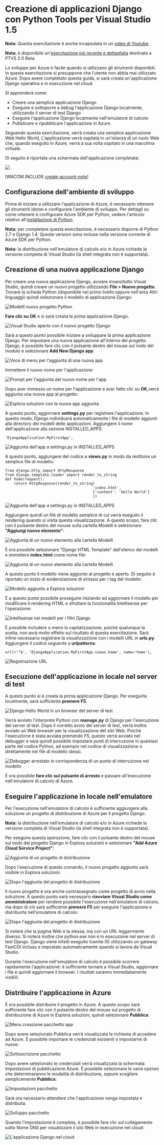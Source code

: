 <properties linkid="develop-python-django-with-visual-studio" urlDisplayName="Django with Visual Studio" pageTitle="Django with Visual Studio (Python) - Azure tutorial" metaKeywords="Azure Django web app, Azure Django virtual machine" description="A tutorial that teaches you how to build a Django web application hosted in an Azure virtual machine." metaCanonical="" services="cloud-services" documentationCenter="Python" title="Creating Django applications with Python Tools for Visual Studio 1.5" authors="" solutions="" manager="" editor="" />

Creazione di applicazioni Django con Python Tools per Visual Studio 1.5
=======================================================================

**Nota:** Questa esercitazione è anche incapsulata in un [video di Youtube](http://www.youtube.com/watch?v=UsLti4KlgAY).

**Nota:** è disponibile un'[esercitazione più recente e dettagliata](../web-sites-python-create-deploy-django-app/) destinata a PTVS 2.0 Beta.

Lo sviluppo per Azure è facile quando si utilizzano gli strumenti disponibili. In questa esercitazione si presuppone che l'utente non abbia mai utilizzato Azure. Dopo avere completato questa guida, si sarà creata un'applicazione Django operativa e in esecuzione nel cloud.

Si apprenderà come:

-   Creare una semplice applicazione Django
-   Eseguire e sottoporre a debug l'applicazione Django localmente, utilizzando il server di test Django
-   Eseguire l'applicazione Django localmente nell'emulatore di calcolo
-   Pubblicare e ripubblicare l'applicazione in Azure.

Seguendo questa esercitazione, verrà creata una semplice applicazione Web Hello World, L'applicazione verrà ospitata in un'istanza di un ruolo Web che, quando eseguito in Azure, verrà a sua volta ospitato in una macchina virtuale.

Di seguito è riportata una schermata dell'applicazione completata:

![](./media/python-django-app-tools-visual-studio/ptvs-dj-FirstAppInCloud.png)

[WACOM.INCLUDE [create-account-note](../includes/create-account-note.md)]

Configurazione dell'ambiente di sviluppo
----------------------------------------

Prima di iniziare a utilizzare l'applicazione di Azure, è necessario ottenere gli strumenti idonei e configurare l'ambiente di sviluppo. Per dettagli su come ottenere e configurare Azure SDK per Python, vedere l'articolo relativo all'[installazione di Python](../python-how-to-install/).

**Nota:** per completare questa esercitazione, è necessario disporre di Python 2.7 e Django 1.4. Queste versioni sono incluse nella versione corrente di Azure SDK per Python.

**Nota:** la distribuzione nell'emulatore di calcolo e/o in Azure richiede la versione completa di Visual Studio (la shell integrata non è supportata).

Creazione di una nuova applicazione Django
------------------------------------------

Per creare una nuova applicazione Django, avviare innanzitutto Visual Studio, quindi creare un nuovo progetto utilizzando **File \> Nuovo progetto**. Trovare la scheda Python (disponibile nel primo livello oppure nell'area Altri linguaggi) quindi selezionare il modello di applicazione Django:

![Modelli nuovo progetto Python](./media/python-django-app-tools-visual-studio/ptvs-dj-NewProject.png)

**Fare clic su OK** e si sarà creata la prima applicazione Django.

![Visual Studio aperto con il nuovo progetto Django](./media/python-django-app-tools-visual-studio/ptvs-dj-FirstProject.png)

Sarà a questo punto possibile iniziare a sviluppare la prima applicazione Django. Per impostare una nuova applicazione all'interno del progetto Django, è possibile fare clic con il pulsante destro del mouse sul nodo del modulo e selezionare **Add New Django app**:

![Voce di menu per l'aggiunta di una nuova app](./media/python-django-app-tools-visual-studio/ptvs-dj-AddNewApp.png)

Immettere il nuovo nome per l'applicazione:

![Prompt per l'aggiunta del nuovo nome per l'app](./media/python-django-app-tools-visual-studio/ptvs-dj-AddNewAppPrompt.png)

Dopo aver immesso un nome per l'applicazione e aver fatto clic su **OK**,verrà aggiunta una nuova app al progetto:

![Esplora soluzioni con la nuova app aggiunta](./media/python-django-app-tools-visual-studio/ptvs-dj-MyFirstApp.png)

A questo punto, aggiornare **settings.py** per registrare l'applicazione. In questo modo, Django individuerà automaticamente i file di modello aggiunti alla directory dei modelli delle applicazioni. Aggiungere il nome dell'applicazione alla sezione INSTALLED\_APPS:

    'DjangoApplication.MyFirstApp',

![Aggiunta dell'app a settings.py in INSTALLED\_APPS](./media/python-django-app-tools-visual-studio/ptvs-dj-InstallApp.png)

A questo punto, aggiungere del codice a **views.py** in modo da restituire un semplice file di modello:

    from django.http import HttpResponse
    from django.template.loader import render_to_string
    def home(request):
        return HttpResponse(render_to_string(
                                            'index.html',
                                            {'content': 'Hello World'}
                                            ))

![Aggiunta dell'app a settings.py in INSTALLED\_APPS](./media/python-django-app-tools-visual-studio/ptvs-dj-FirstView.png)

Aggiungere quindi un file di modello semplice di cui verrà eseguito il rendering quando si visita questa visualizzazione. A questo scopo, fare clic con il pulsante destro del mouse sulla cartella Modelli e selezionare **"Aggiungi nuovo elemento"**:

![Aggiunta di un nuovo elemento alla cartella Modelli](./media/python-django-app-tools-visual-studio/ptvs-dj-AddFirstTemplate.png)

È ora possibile selezionare "Django HTML Template" dall'elenco dei modelli e immettere **index.html** come nome file:

![Aggiunta di un nuovo elemento alla cartella Modelli](./media/python-django-app-tools-visual-studio/ptvs-dj-NewDjangoTemplate.png)

A questo punto il modello viene aggiunto al progetto e aperto. Di seguito è riportato un inizio di evidenziazione di sintassi per i tag del modello:

![Modello aggiunto a Esplora soluzioni](./media/python-django-app-tools-visual-studio/ptvs-dj-TemplateAdded.png)

È a questo punto possibile proseguire iniziando ad aggiornare il modello per modificare il rendering HTML e sfruttare la funzionalità Intellisense per l'operazione:

![Intellisense nei modelli per i filtri Django](./media/python-django-app-tools-visual-studio/ptvs-dj-TemplateIntellisense.png)

È possibile includere o meno la capitalizzazione, poiché qualunque la scelta, non avrà molto effetto sul risultato di questa esercitazione. Sarà infine necessario registrare la visualizzazione con i modelli URL in **urls.py**. Aggiungere il codice seguente a **urlpatterns**:

    url(r'^$', 'DjangoApplication.MyFirstApp.views.home', name='home'),

![Registrazione URL](./media/python-django-app-tools-visual-studio/ptvs-dj-RegisterUrl.png)

Esecuzione dell'applicazione in locale nel server di test
---------------------------------------------------------

A questo punto si è creata la prima applicazione Django. Per eseguirla localmente, sarà sufficiente **premere F5**.

![Django Hello World in un browser del server di test](./media/python-django-app-tools-visual-studio/ptvs-dj-DjangoHelloWorldTestServer.png)

Verrà avviato l'interprete Python con **manage.py** di Django per l'esecuzione del server di test. Dopo il corretto avvio del server di test, verrà inoltre avviato un Web browser per la visualizzazione del sito Web. Poiché l'esecuzione è stata avviata premendo F5, questo verrà avviato nel debugger e sarà quindi possibile impostare punti di interruzione in qualsiasi parte del codice Python, ad esempio nel codice di visualizzazione o direttamente nei file di modello stessi.

![Debugger arrestato in corrispondenza di un punto di interruzione nel modello](./media/python-django-app-tools-visual-studio/ptvs-dj-TemplateBreakpoint.png)

È ora possibile **fare clic sul pulsante di arresto** e passare all'esecuzione nell'emulatore di calcolo di Azure.

Eseguire l'applicazione in locale nell'emulatore
------------------------------------------------

Per l'esecuzione nell'emulatore di calcolo è sufficiente aggiungere alla soluzione un progetto di distribuzione di Azure per il progetto Django.

**Nota:** la distribuzione nell'emulatore di calcolo e/o in Azure richiede la versione completa di Visual Studio (la shell integrata non è supportata).

Per eseguire questa operazione, fare clic con il pulsante destro del mouse sul nodo del progetto Django in Esplora soluzioni e selezionare **"Add Azure Cloud Service Project"**:

![Aggiunta di un progetto di distribuzione](./media/python-django-app-tools-visual-studio/ptvs-dj-AddDeploymentProject.png)

Dopo l'esecuzione di questo comando, il nuovo progetto aggiunto sarà visibile in Esplora soluzioni:

![Dopo l'aggiunta del progetto di distribuzione](./media/python-django-app-tools-visual-studio/ptvs-dj-AfterDeployProjAdded.png)

Il nuovo progetto è ora anche contrassegnato come progetto di avvio nella soluzione. A questo punto sarà necessario **riavviare Visual Studio come amministratore** per rendere possibile l'esecuzione nell'emulatore di calcolo, ma dopo di ciò sarà sufficiente **premere F5** per eseguire l'applicazione e distribuirla nell'emulatore di calcolo:

![Dopo l'aggiunta del progetto di distribuzione](./media/python-django-app-tools-visual-studio/ptvs-dj-ComputeEmulator.png)

Si noterà che la pagina Web è la stessa, ma con un URL leggermente diverso. Si noterà inoltre che python.exe non è in esecuzione nel server di test Django. Django viene infatti eseguito tramite IIS utilizzando un gateway FastCGI incluso e impostato automaticamente quando si lavora da Visual Studio.

Durante l'esecuzione nell'emulatore di calcolo è possibile scorrere rapidamente l'applicazione: è sufficiente tornare a Visual Studio, aggiornare i file e quindi aggiornare il browser. I risultati saranno immediatamente visibili.

Distribuire l'applicazione in Azure
-----------------------------------

È ora possibile distribuire il progetto in Azure. A questo scopo sarà sufficiente fare clic con il pulsante destro del mouse sul progetto di distribuzione di Azure in Esplora soluzioni, quindi selezionare **Pubblica**:

![Menu creazione pacchetto app](./media/python-django-app-tools-visual-studio/ptvs-dj-publish1.png)

Dopo avere selezionato Pubblica verrà visualizzata la richiesta di accedere ad Azure. È possibile importare le credenziali esistenti o impostarne di nuove:

![Sottoscrizione pacchetto](./media/python-django-app-tools-visual-studio/ptvs-dj-publish2.png)

Dopo avere selezionato le credenziali verrà visualizzata la schermata Impostazioni di pubblicazione Azure. È possibile selezionare le varie opzioni che determineranno le modalità di distribuzione, oppure scegliere semplicemente **Pubblica**:

![Impostazioni pacchetto](./media/python-django-app-tools-visual-studio/ptvs-dj-publish3.png)

Sarà ora necessario attendere che l'applicazione venga impostata e distribuita.

![Sviluppo pacchetto](./media/python-django-app-tools-visual-studio/ptvs-dj-publish4.png)

Quando l'impostazione è completa, è possibile fare clic sul collegamento sotto Nome DNS per visualizzare il sito Web in esecuzione nel cloud:

![L'applicazione Django nel cloud](./media/python-django-app-tools-visual-studio/ptvs-dj-FirstAppInCloud.png)

